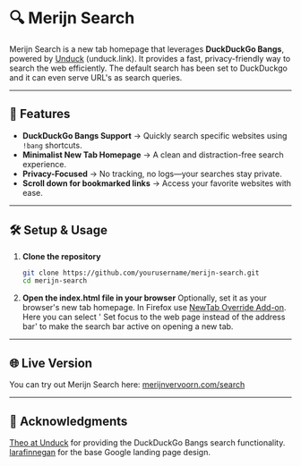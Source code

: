 # 🔍 Merijn Search

Merijn Search is a new tab homepage that leverages **DuckDuckGo Bangs**, powered by [Unduck](https://github.com/t3dotgg/unduck) (unduck.link). It provides a fast, privacy-friendly way to search the web efficiently. The default search has been set to DuckDuckgo and it can even serve URL's as search queries.

---

## 🚀 Features

- **DuckDuckGo Bangs Support** → Quickly search specific websites using `!bang` shortcuts.
- **Minimalist New Tab Homepage** → A clean and distraction-free search experience.
- **Privacy-Focused** → No tracking, no logs—your searches stay private.
- **Scroll down for bookmarked links** → Access your favorite websites with ease.

---

## 🛠 Setup & Usage

1. **Clone the repository**  
   ```bash
   git clone https://github.com/yourusername/merijn-search.git
   cd merijn-search

2. **Open the index.html file in your browser**
    Optionally, set it as your browser's new tab homepage. In Firefox use [NewTab Override Add-on](https://addons.mozilla.org/de/firefox/addon/new-tab-override/). Here you can select ' Set focus to the web page instead of the address bar' to make the search bar active on opening a new tab.

---

## 🌐 Live Version

You can try out Merijn Search here: [merijnvervoorn.com/search](https://merijnvervoorn.com/search)

---

## 🙏 Acknowledgments

[Theo at Unduck](https://github.com/t3dotgg/unduck) for providing the DuckDuckGo Bangs search functionality.
[larafinnegan](https://github.com/larafinnegan/google-homepage) for the base Google landing page design. 

